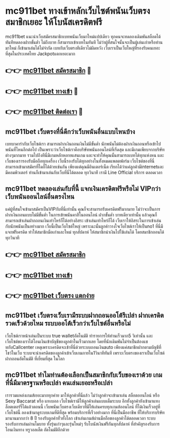 # mc911bet ทางเข้าหลักเว็บไซต์พนันเว็บตรง สมาชิกเยอะ ให้โบนัสเครดิตฟรี

mc911bet แนะนำเว็บสมัครสมาชิกเบทพนันเว็บมาใหม่แปปเดียว ทุกคนจะทดลองเดิมพันสล็อตได้ทันทีทดลองฝากขั้นต่ำ ไม่ถึงบาท ก็สามารถเข้าเบทในทันที ไม่ว่าผู้ที่สนใจนั้นจะเป็นผู้เล่นเก่าหรือท่านมาใหม่ ก็เข้ามาเล่นได้ไม่จำกัด เบทกับเว็บตรงทีเดียวไม่ผิดหวัง เว็บเราเป็นเว็บใหญ่ที่รองรับคนเยอะที่สุดในประเทศไทย Jackpotแตกเยอะมาก

## 👉👉 [mc911bet สมัครสมาชิก](https://bit.ly/3Ckzg5n) 🎰
## 👉👉 [mc911bet ทางเข้า](https://bit.ly/3Ckzg5n) 🎰
## 👉👉 [mc911bet ติดต่อเรา](https://bit.ly/3Ckzg5n) 🎰

## mc911bet เว็บตรงที่นี่ดีกว่าเว็บพนันอื่นแบบไหนบ้าง
เบทบาคาร่ากับเว็บไซต์เรา สามารถฝากเงินถอนเงินไม่มีขั้นต่ำ นักพนันไม่ต้องฝากเงินถอนหรือเข้าไปพนันที่ไหนอีกต่อไป เป็นเพราะว่าเว็บไซต์เราคือบริษัทพนันออนไลน์ที่เริ่ดสุด และมีเกมเพียบจากบริษัทต่างๆมากมาย รวมไปถึงทีนี่มีเกมหลักหลายแสนเกม และจะทำให้คุณนั้นสามารถเบทได้ทุกแห่งหน และเว็บของเรารองรับมือถือทุกเครื่อง เว็บนี้รองรับได้ทุกอย่างในทั้งหมดแพลตฟอร์ม เว็บไซต์ของที่นี่สามารถเข้ามาสมัครที่ใดก็ได้ด้วยเช่นกัน เพียงแต่คุณมีอินเตอร์เน็ต เรียกได้ว่าแค่ลูกค้ามีinternetและมีคอมพิวเตอร์ ท่านก็เข้ามาเล่นกับเว็บที่นี่ได้ตลอด ทุกวินาที เรามี Line Official บริการ ตลอดเวลา

## mc911bet ทดลองเล่นกับที่นี้ แจกเงินเครดิตฟรีหรือไม่ VIPกว่าเว็บพนันออนไลน์อื่นตรงไหน
แค่ผู้ที่สนใจเข้ามาสมัครเป็นVIPกับที่นี่เท่านั้น คุณก็จะสามารถรับเครดิตฟรีมากมาย ไม่ว่าจะเป็นการฝากเงินถอนแบบไม่มีขั้นต่ำ ในการเข้าพนันคาสิโนออนไลน์ ฝากขั้นต่ำ บาทเดียวเท่านั้น แล้วคุณก็สามารถเข้าเล่นฝากถอนเงินเท่าไหร่ก็ได้อย่างอิสระ เข้าเล่นเท่าไหร่ก็ได้ เว็บเราให้อิสระในการเข้าเล่นกับนักพนันเป็นอย่างมาก เว็บนี้เป็นเว็บไซต์ใหญ่ เพราะฉะนั้นลูกค้าวางใจเว็บไซต์เราให้เป็นno1 ที่นี่มีแจกฟรีเครดิต ทำให้สมาชิกมือเก่าและใหม่ ทุกสัปดาห์ ให้สมาชิกนำเงินไปใช้เล่นได้ โดยสมาชิกถอนได้ทุกวินาที

## 👉👉 [mc911bet สมัครสมาชิก](https://bit.ly/3Ckzg5n)
## 👉👉 [mc911bet ทางเข้า](https://bit.ly/3Ckzg5n)
## 👉👉 [mc911bet เว็บตรง แตกง่าย](https://bit.ly/3Ckzg5n)

## mc911bet เว็บตรงเว็บเรามีระบบฝากถอนออโต้รึเปล่า ฝากเครดิตรวดเร็วด้วยไหม ระบบออโต้เร็วกว่าเว็บไซต์อื่นหรือไม่
เว็บไซต์เราหน้าเล่นเป็นระบบ true walletอัตโนมัติ ทำรายการให้ท่านเร็วมาก5 วิเท่านั้น และเว็บไซต์ของเราได้โอนเงินเข้าบัญชีของลูกค้าในเร็วมากเลย โดยที่นักเดิมพันไม่จำเป็นต้องแชทกับCallcenter เหตุเพราะเครดิตจะเข้าที่นี่ด้วยระบบถอนเงินauto เพียงแค่สมาชิกฝากตามบัญชีที่โชว์ในเว็บ ระบบจะนำเครดิตของลูกค้าเข้าเว็บเกมภายใน1วินาทีทันที เพราะเว็บตรงของเราเป็นเว็บไซต์ฝากถอนอัตโนมัติ ที่เยี่ยมที่สุด ในโลก

## mc911bet ทำไมท่านต้องเลือกเป็นสมาชิกกับเว็บของเราด้วย เกมที่นี่มีมาตรฐานหรือเปล่า คนเล่นเยอะหรือเปล่า
เรารวมแหล่งเกมส์เยอะมากทุกค่าย มาให้ลูกค้าที่นี่แล้ว ไม่ว่าลูกค้าจะเข้ามาเล่น สล็อตออนไลน์ หรือ Sexy Baccarat หรือ แทงบอล เว็บไซต์เรามีให้ลูกค้าเล่นแบบเต็มระบบ อีกทั้งลูกค้ายังเข้ามาแทงล็อตเตอร์รี่ได้แล้วตอนนี้ เว็บพนันเว็บตรงเว็บเดียวที่มีให้เล่นครบทุกเกมส์ออนไลน์ ที่ได้เงินเร็วอยู่ที่เว็บไซต์นี้ ลองเข้ามาดูระบบเกมที่ดีที่สุด พร้อมบริการที่เร็วอย่างมาก ที่นี่เป็นมืออาชีพ ที่ให้บริการบริษัทมานานมากกว่า 8 ปี รองรับลูกค้าทั่วทั้งโลก เข้าเล่นเกมส์ผ่านมือถือของลูกค้าได้ตลอดเวลา ระบบรองรับการเล่นผ่านโมบาย ทั้งรุ่นเก่าๆและรุ่นใหม่ๆ รับโบนัสเงินฟรีกันทุกสัปดาห์ ที่สำคัญรองรับการโอนเงินทาง ทรูวอลเล็ต อัตโนมัติอีกด้วย
